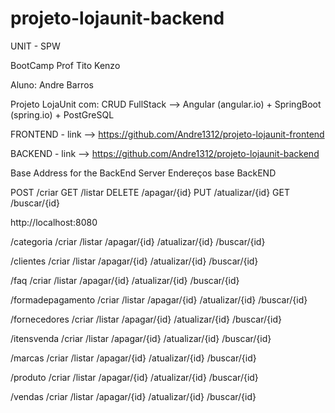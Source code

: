 # projeto-lojaunit-backend

UNIT - SPW

BootCamp Prof Tito Kenzo

Aluno: Andre Barros

Projeto LojaUnit com: CRUD FullStack --> Angular (angular.io) + SpringBoot (spring.io) + PostGreSQL

FRONTEND - link --> https://github.com/Andre1312/projeto-lojaunit-frontend

BACKEND - link --> https://github.com/Andre1312/projeto-lojaunit-backend

Base Address for the BackEnd Server Endereços base BackEND

POST /criar GET /listar DELETE /apagar/{id} PUT /atualizar/{id} GET /buscar/{id}

http://localhost:8080

/categoria
	/criar
	/listar
	/apagar/{id}
	/atualizar/{id}
	/buscar/{id}

/clientes
	/criar
	/listar
	/apagar/{id}
	/atualizar/{id}
	/buscar/{id}
	
/faq
	/criar
	/listar
	/apagar/{id}
	/atualizar/{id}
	/buscar/{id}

/formadepagamento
	/criar
	/listar
	/apagar/{id}
	/atualizar/{id}
	/buscar/{id}		
	
/fornecedores
	/criar
	/listar
	/apagar/{id}
	/atualizar/{id}
	/buscar/{id}
		
/itensvenda
	/criar
	/listar
	/apagar/{id}
	/atualizar/{id}
	/buscar/{id}
	
/marcas
	/criar
	/listar
	/apagar/{id}
	/atualizar/{id}
	/buscar/{id}		
	
/produto
	/criar
	/listar
	/apagar/{id}
	/atualizar/{id}
	/buscar/{id}	

/vendas
	/criar
	/listar
	/apagar/{id}
	/atualizar/{id}
	/buscar/{id}		
